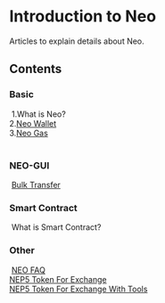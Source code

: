 # Introduction to Neo
Articles to explain details about Neo.

## Contents

### Basic
​	1.What is Neo?  
​	2.[Neo Wallet](https://github.com/PeterLinX/Introduction-to-Neo/blob/master/en/Neo%20Wallet.md)  
​	3.[Neo Gas](https://github.com/PeterLinX/Introduction-to-Neo/blob/master/en/Neo%20Gas.md)  
​	

### NEO-GUI  
​	[Bulk Transfer](https://github.com/PeterLinX/Introduction-to-Neo/blob/master/en/BulkTransfer.md)  


### Smart Contract
​	What is Smart Contract?


### Other
​	[NEO FAQ](https://github.com/PeterLinX/Introduction-to-Neo/blob/master/en/FAQ.md)  
​	[NEP5 Token For Exchange](https://github.com/PeterLinX/Introduction-to-Neo/blob/master/en/NEP5TokenForExchange.md)  
​	[NEP5 Token For Exchange With Tools](https://peterlinx.github.io/Test)  